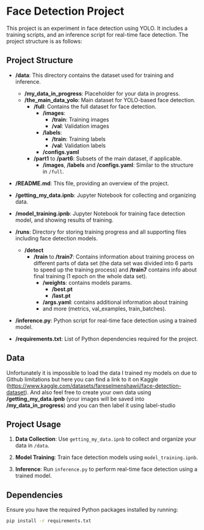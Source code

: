 # Face Detection Project

This project is an experiment in face detection using YOLO. It includes a training scripts, and an inference script for real-time face detection. The project structure is as follows:

## Project Structure

- **/data**: This directory contains the dataset used for training and inference.
  - **/my_data_in_progress**: Placeholder for your data in progress.
  - **/the_main_data_yolo**: Main dataset for YOLO-based face detection.
    - **/full**: Contains the full dataset for face detection.
      - **/images**:
        - **/train**: Training images
        - **/val**: Validation images
      - **/labels**:
        - **/train**: Training labels
        - **/val**: Validation labels
      - **/configs.yaml**
    - **/part1** to **/part6**: Subsets of the main dataset, if applicable.
      - **/images**, **/labels** and **/configs.yaml**: Similar to the structure in `/full`.

- **/README.md**: This file, providing an overview of the project.

- **/getting_my_data.ipnb**: Jupyter Notebook for collecting and organizing data.

- **/model_training.ipnb**: Jupyter Notebook for training face detection model, and showing results of training.

- **/runs**: Directory for storing training progress and all supporting files including face detection models.
  - **/detect**
    - **/train** to **/train7**: Contains information about training process on different parts of data set (the data set was divided into 6 parts to speed up the training process) and **/train7** contains info about final training (1 epoch on the whole data set).
      - **/weights**: contains models params.
        - **/best.pt**
        - **/last.pt**
      - **/args.yaml**: contains additional information about training
      - and more (metrics, val_examples, train_batches).


- **/inference.py**: Python script for real-time face detection using a trained model.

- **/requirements.txt**: List of Python dependencies required for the project.

## Data

Unfortunately it is impossible to load the data I trained my models on due to Github limitations
but here you can find a link to it on Kaggle (https://www.kaggle.com/datasets/fareselmenshawii/face-detection-dataset). 
And also feel free to create your own data using **/getting_my_data.ipnb** (your images will be saved into **/my_data_in_progress**) and you can then label it using label-studio

## Project Usage

1. **Data Collection**: Use `getting_my_data.ipnb` to collect and organize your data in `/data`.

2. **Model Training**: Train face detection models using `model_training.ipnb`.

3. **Inference**: Run `inference.py` to perform real-time face detection using a trained model.


## Dependencies

Ensure you have the required Python packages installed by running:

```bash
pip install -r requirements.txt


